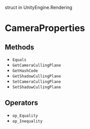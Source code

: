 struct in UnityEngine.Rendering
# CameraProperties

## Methods
- `Equals`
- `GetCameraCullingPlane`
- `GetHashCode`
- `GetShadowCullingPlane`
- `SetCameraCullingPlane`
- `SetShadowCullingPlane`
## Operators
- `op_Equality`
- `op_Inequality`
